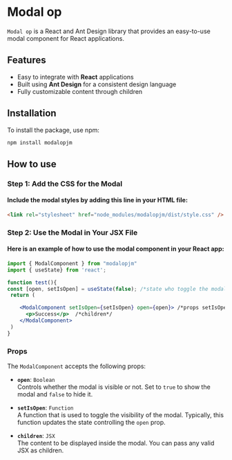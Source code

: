# Modal op

`Modal op` is a React and Ant Design library that provides an easy-to-use modal component for React applications.

## Features

- Easy to integrate with **React** applications
- Built using **Ant Design** for a consistent design language
- Fully customizable content through children

## Installation

To install the package, use npm:

```bash
npm install modalopjm
```
## How to use 

### Step 1: Add the CSS for the Modal

#### Include the modal styles by adding this line in your HTML file:
```html
<link rel="stylesheet" href="node_modules/modalopjm/dist/style.css" />
```

### Step 2: Use the Modal in Your JSX File

#### Here is an example of how to use the modal component in your React app:

```jsx
import { ModalComponent } from "modalopjm"
import { useState} from 'react';

function test(){
const [open, setIsOpen] = useState(false); /*state who toggle the modale*/
 return (

    <ModalComponent setIsOpen={setIsOpen} open={open}> /*props setIsOpen = setter, open = state value*/
      <p>Success</p>  /*children*/
    </ModalComponent>
 )
}

```
### Props

The `ModalComponent` accepts the following props:

- **`open`**: `Boolean`  
  Controls whether the modal is visible or not. Set to `true` to show the modal and `false` to hide it.

- **`setIsOpen`**: `Function`  
  A function that is used to toggle the visibility of the modal. Typically, this function updates the state controlling the `open` prop.

- **`children`**: `JSX`  
  The content to be displayed inside the modal. You can pass any valid JSX as children.

